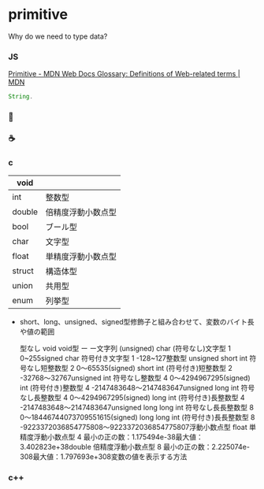 # primitive

Why do we need to type data?

### JS

[Primitive - MDN Web Docs Glossary: Definitions of Web-related terms | MDN](https://developer.mozilla.org/en-US/docs/Glossary/Primitive)

```jsx
String.
```

### 🐍

### ☕

### c

| void |  |
| --- | --- |
| int | 整数型 |
| double | 倍精度浮動小数点型 |
| bool | ブール型 |
| char | 文字型 |
| float | 単精度浮動小数点型 |
| struct | 構造体型 |
| union | 共用型 |
| enum | 列挙型 |
- short、long、unsigned、signed型修飾子と組み合わせて、変数のバイト長や値の範囲
    
    型なし	void	void型	ー	ー文字列	(unsigned) char	(符号なし)文字型	1	0~255signed char	符号付き文字型	1	-128~127整数型	unsigned short int	符号なし短整数型	2	0～65535(signed) short int	(符号付き)短整数型	2	-32768～32767unsigned int	符号なし整数型	4	0～4294967295(signed) int	(符号付き)整数型	4	-2147483648～2147483647unsigned long int	符号なし長整数型	4	0～4294967295(signed) long int	(符号付き)長整数型	4	-2147483648～2147483647unsigned long long int	符号なし長長整数型	8	0～18446744073709551615(signed) long long int	(符号付き)長長整数型	8	-9223372036854775808～9223372036854775807浮動小数点型	float	単精度浮動小数点型	4	最小の正の数：1.175494e-38最大値：3.402823e+38double	倍精度浮動小数点型	8	最小の正の数：2.225074e-308最大値：1.797693e+308変数の値を表示する方法
    

### c++